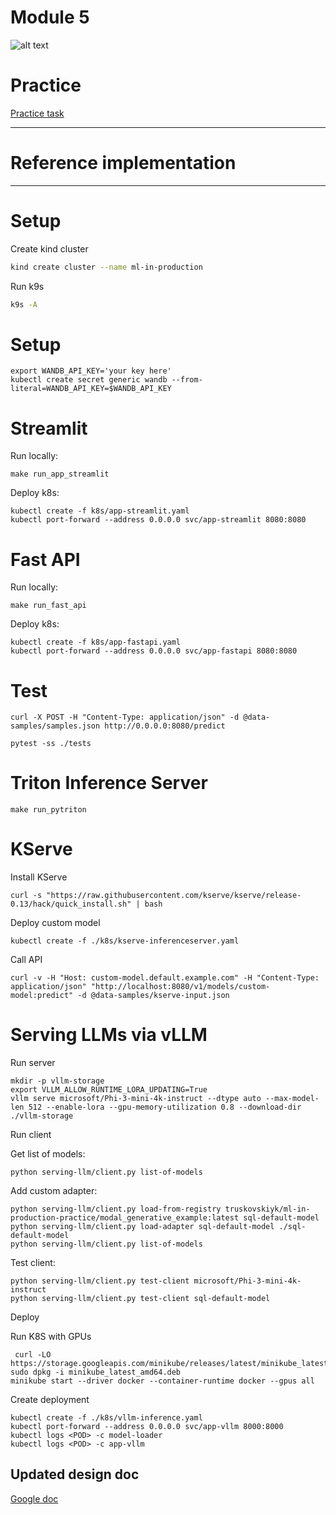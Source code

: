 # Module 5

![alt text](./../docs/serving.jpg)

# Practice

[Practice task](./PRACTICE.md)

***

# Reference implementation

***


# Setup

Create kind cluster

```bash
kind create cluster --name ml-in-production
```

Run k9s

```bash
k9s -A
```


# Setup 


```
export WANDB_API_KEY='your key here'
kubectl create secret generic wandb --from-literal=WANDB_API_KEY=$WANDB_API_KEY
```

# Streamlit 

Run locally: 

```
make run_app_streamlit
```


Deploy k8s: 

```
kubectl create -f k8s/app-streamlit.yaml
kubectl port-forward --address 0.0.0.0 svc/app-streamlit 8080:8080
```

# Fast API

Run locally: 

```
make run_fast_api
```

Deploy k8s: 

```
kubectl create -f k8s/app-fastapi.yaml
kubectl port-forward --address 0.0.0.0 svc/app-fastapi 8080:8080
```


# Test 

```
curl -X POST -H "Content-Type: application/json" -d @data-samples/samples.json http://0.0.0.0:8080/predict
```

```
pytest -ss ./tests
```

# Triton Inference Server 

```
make run_pytriton
```


# KServe 

Install KServe

```
curl -s "https://raw.githubusercontent.com/kserve/kserve/release-0.13/hack/quick_install.sh" | bash
```

Deploy custom model

```
kubectl create -f ./k8s/kserve-inferenceserver.yaml
```

Call API 

```
curl -v -H "Host: custom-model.default.example.com" -H "Content-Type: application/json" "http://localhost:8080/v1/models/custom-model:predict" -d @data-samples/kserve-input.json
```


# Serving LLMs via vLLM


Run server 

```
mkdir -p vllm-storage
export VLLM_ALLOW_RUNTIME_LORA_UPDATING=True
vllm serve microsoft/Phi-3-mini-4k-instruct --dtype auto --max-model-len 512 --enable-lora --gpu-memory-utilization 0.8 --download-dir ./vllm-storage
```


Run client 

Get list of models:

```
python serving-llm/client.py list-of-models
```


Add custom adapter:

```
python serving-llm/client.py load-from-registry truskovskiyk/ml-in-production-practice/modal_generative_example:latest sql-default-model
python serving-llm/client.py load-adapter sql-default-model ./sql-default-model
python serving-llm/client.py list-of-models
```


Test client:

```
python serving-llm/client.py test-client microsoft/Phi-3-mini-4k-instruct
python serving-llm/client.py test-client sql-default-model
```


Deploy 

Run K8S with GPUs

```
 curl -LO https://storage.googleapis.com/minikube/releases/latest/minikube_latest_amd64.deb
sudo dpkg -i minikube_latest_amd64.deb
minikube start --driver docker --container-runtime docker --gpus all
```

Create deployment 

```
kubectl create -f ./k8s/vllm-inference.yaml
kubectl port-forward --address 0.0.0.0 svc/app-vllm 8000:8000
kubectl logs <POD> -c model-loader
kubectl logs <POD> -c app-vllm
```


## Updated design doc

[Google doc](https://docs.google.com/document/d/1ZCnnsnHHiDkc3FgK2XBVur9W7nkDA7SKoPd1pGa-irQ/edit?usp=sharing)
